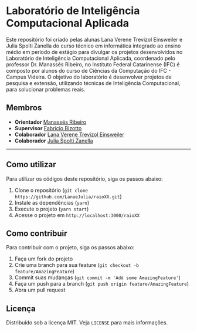 # Laboratório de Inteligência Computacional Aplicada

Este repositório foi criado pelas alunas Lana Verene Trevizol Einsweiler e Julia Spolti Zanella do curso técnico em informática integrado ao ensino médio em período de estágio para divulgar os projetos desenvolvidos no Laboratório de Inteligência Computacional Aplicada, coordenado pelo professor Dr. Manassés Ribeiro, no Instituto Federal Catarinense (IFC) é composto por alunos do curso de Ciências da Computação do IFC - Campus Videira. O objetivo do laboratório é desenvolver projetos de pesquisa e extensão, utilizando técnicas de Inteligência Computacional, para solucionar problemas reais.

## Membros
- **Orientador** [Manassés Ribeiro](https://lattes.cnpq.br/XXXXXXXXXXXXXXXXXXXX)
- **Supervisor** [Fabricio Bizotto]()
- **Colaborador** [Lana Verene Trevizol Einsweiler]()
- **Colaborador** [Julia Spolti Zanella]()
___
## Como utilizar
Para utilizar os códigos deste repositório, siga os passos abaixo:

1. Clone o repositório (`git clone https://github.com/LanaeJulia/raioXX.git`)
2. Instale as dependências (`yarn`)
3. Execute o projeto (`yarn start`)
4. Acesse o projeto em `http://localhost:3000/raioXX`

## Como contribuir
Para contribuir com o projeto, siga os passos abaixo:

1. Faça um fork do projeto
2. Crie uma branch para sua feature (`git checkout -b feature/AmazingFeature`)
3. Commit suas mudanças (`git commit -m 'Add some AmazingFeature'`)
4. Faça um push para a branch (`git push origin feature/AmazingFeature`)
5. Abra um pull request

## Licença
Distribuído sob a licença MIT. Veja `LICENSE` para mais informações.
